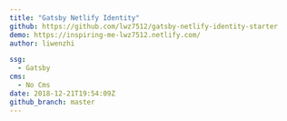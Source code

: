 ```yaml
---
title: "Gatsby Netlify Identity"
github: https://github.com/lwz7512/gatsby-netlify-identity-starter
demo: https://inspiring-me-lwz7512.netlify.com/
author: liwenzhi

ssg:
  - Gatsby
cms:
  - No Cms
date: 2018-12-21T19:54:09Z
github_branch: master
---
```

